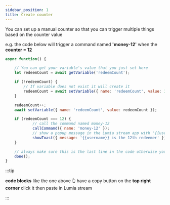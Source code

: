 ```yaml
---
sidebar_position: 1
title: Create counter
---
```


You can set up a manual counter so that you can trigger multiple things based on the counter value

e.g. the code below will trigger a command named **'money-12'** when the **counter = 12**

```js
async function() {

    // You can get your variable's value that you just set here
    let redeemCount = await getVariable('redeemCount');

    if (!redeemCount) {
        // If variable does not exist it will create it
        redeemCount = await setVariable({ name: 'redeemCount', value: 10 });
    }

    redeemCount++;
    await setVariable({ name: 'redeemCount', value: redeemCount });

    if (redeemCount === 12) {
            // call the command named money-12
            callCommand({ name: 'money-12' });
            // show a popup message in the Lumia stream app with '{{username}} is the 12th redeemer' inside
            showToast({ message: '{{username}} is the 12th redeemer' });
    }

    // always make sure this is the last line in the code otherwise your computer may get slower due to memory leaks
    done();
}
```

:::tip

**code blocks** like the one above 👆 have a copy button on the **top right corner** click it then paste in Lumia stream

:::
